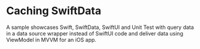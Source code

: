 # Caching SwiftData
A sample showcases Swift, SwiftData, SwiftUI and Unit Test with query data in a data source wrapper instead of SwiftUI code and deliver data using ViewModel in MVVM for an iOS app.
